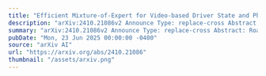 ```yaml
---
title: "Efficient Mixture-of-Expert for Video-based Driver State and Physiological Multi-task Estimation in Conditional Autonomous Driving"
description: "arXiv:2410.21086v2 Announce Type: replace-cross Abstract: Road safety remains a critical challenge worldwide, with approximately 1.35 million fatalities annually attributed to traffic accidents, often due to human errors. As we advance towards higher levels of vehicle automation, challenges still exist, as driving with automation can cognitively over-demand drivers if they engage in non-driving-related tasks (NDRTs), or lead to drowsiness if driving was the sole task. This calls for the urgent need for an effective Driver Monitoring System (DMS) that can evaluate cognitive load and drowsiness in SAE Level-2/3 autonomous driving contexts. In this study, we propose a novel multi-task DMS, termed VDMoE, which leverages RGB video input to monitor driver states non-invasively. By utilizing key facial features to minimize computational load and integrating remote Photoplethysmography (rPPG) for physiological insights, our approach enhances detection accuracy while maintaining efficiency. Additionally, we optimize the Mixture-of-Experts (MoE) framework to accommodate multi-modal inputs and improve performance across different tasks. A novel prior-inclusive regularization method is introduced to align model outputs with statistical priors, thus accelerating convergence and mitigating overfitting risks. We validate our method with the creation of a new dataset (MCDD), which comprises RGB video and physiological indicators from 42 participants, and two public datasets. Our findings demonstrate the effectiveness of VDMoE in monitoring driver states, contributing to safer autonomous driving systems. The code and data will be released."
summary: "arXiv:2410.21086v2 Announce Type: replace-cross Abstract: Road safety remains a critical challenge worldwide, with approximately 1.35 million fatalities annually attributed to traffic accidents, often due to human errors. As we advance towards higher levels of vehicle automation, challenges still exist, as driving with automation can cognitively over-demand drivers if they engage in non-driving-related tasks (NDRTs), or lead to drowsiness if driving was the sole task. This calls for the urgent need for an effective Driver Monitoring System (DMS) that can evaluate cognitive load and drowsiness in SAE Level-2/3 autonomous driving contexts. In this study, we propose a novel multi-task DMS, termed VDMoE, which leverages RGB video input to monitor driver states non-invasively. By utilizing key facial features to minimize computational load and integrating remote Photoplethysmography (rPPG) for physiological insights, our approach enhances detection accuracy while maintaining efficiency. Additionally, we optimize the Mixture-of-Experts (MoE) framework to accommodate multi-modal inputs and improve performance across different tasks. A novel prior-inclusive regularization method is introduced to align model outputs with statistical priors, thus accelerating convergence and mitigating overfitting risks. We validate our method with the creation of a new dataset (MCDD), which comprises RGB video and physiological indicators from 42 participants, and two public datasets. Our findings demonstrate the effectiveness of VDMoE in monitoring driver states, contributing to safer autonomous driving systems. The code and data will be released."
pubDate: "Mon, 23 Jun 2025 00:00:00 -0400"
source: "arXiv AI"
url: "https://arxiv.org/abs/2410.21086"
thumbnail: "/assets/arxiv.png"
---
```


